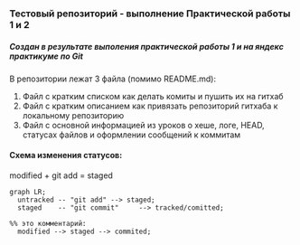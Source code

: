 ### Тестовый репозиторий - выполнение Практической работы 1 и 2 
##### Создан в результате выполения практической работы 1 и на яндекс практикуме по Git   

В репозитории лежат 3 файла (помимо README.md):   
1. Файл с кратким списком как делать комиты и пушить их на гитхаб
2. Файл с кратким описанием как привязать репозиторий гитхаба к локальному репозиторию
3. Файл с основной информацией из уроков о хеше, логе, HEAD, статусах файлов и оформлении сообщений к коммитам

#### Схема изменения статусов:  
modified + git add = staged

```mermaid
graph LR;
  untracked -- "git add" --> staged;
  staged    -- "git commit"     --> tracked/comitted;   

```   



```
%% это комментарий: 
  modified --> staged --> commited;
``` 